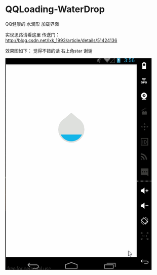 # QQLoading-WaterDrop
QQ健康的 水滴形 加载界面

实现思路请看这里 传送门：http://blog.csdn.net/lxk_1993/article/details/51424136

效果图如下：
觉得不错的话 右上角star 谢谢

![image](https://github.com/103style/QQLoading-WaterDrop/blob/master/gif/loading.gif)

